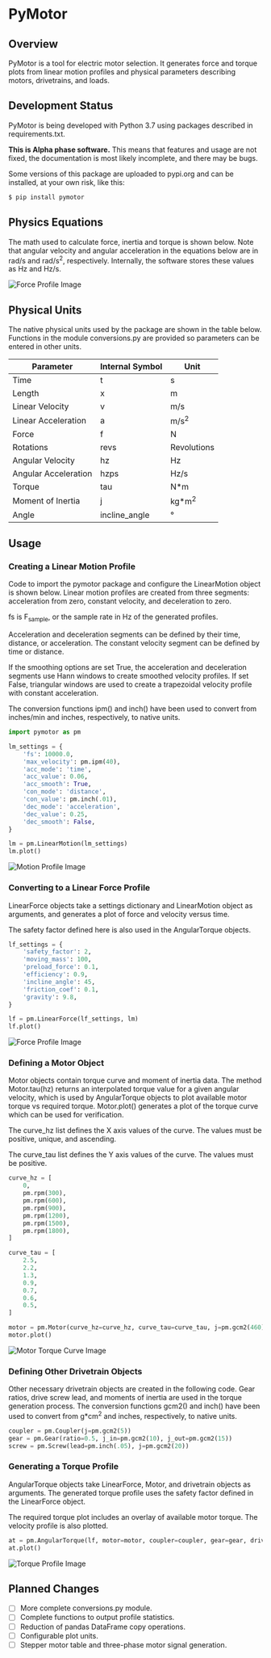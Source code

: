 # PyMotor

## Overview

PyMotor is a tool for electric motor selection. It generates force and torque plots from linear motion profiles and physical parameters describing motors, drivetrains, and loads.

## Development Status

PyMotor is being developed with Python 3.7 using packages described in requirements.txt.

**This is Alpha phase software.** This means that features and usage are not fixed, the documentation is most likely incomplete, and there may be bugs.

Some versions of this package are uploaded to pypi.org and can be installed, at your own risk, like this:

``` bash
$ pip install pymotor
```

## Physics Equations

The math used to calculate force, inertia and torque is shown below. Note that angular velocity and angular acceleration in the equations below are in rad/s and rad/s<sup>2</sup>, respectively. Internally, the software stores these values as Hz and Hz/s. 

![Force Profile Image](/readme/equations.png)

## Physical Units

The native physical units used by the package are shown in the table below. Functions in the module conversions.py are provided so parameters can be entered in other units.

Parameter | Internal Symbol | Unit
--|--|--
Time | t | s
Length | x | m
Linear Velocity | v | m/s
Linear Acceleration | a | m/s<sup>2</sup>
Force | f | N
Rotations | revs | Revolutions
Angular Velocity | hz | Hz
Angular Acceleration | hzps | Hz/s
Torque | tau | N*m
Moment of Inertia | j | kg*m<sup>2</sup>
Angle | incline_angle | °

## Usage

### Creating a Linear Motion Profile

Code to import the pymotor package and configure the LinearMotion object is shown below. Linear motion profiles are created from three segments: acceleration from zero, constant velocity, and deceleration to zero.

fs is F<sub>sample</sub>, or the sample rate in Hz of the generated profiles.

Acceleration and deceleration segments can be defined by their time, distance, or acceleration. The constant velocity segment can be defined by time or distance. 

If the smoothing options are set True, the acceleration and deceleration segments use Hann windows to create smoothed velocity profiles. If set False, triangular windows are used to create a trapezoidal velocity profile with constant acceleration. 

The conversion functions ipm() and inch() have been used to convert from inches/min and inches, respectively, to native units.

``` python
import pymotor as pm

lm_settings = {
    'fs': 10000.0,
    'max_velocity': pm.ipm(40),
    'acc_mode': 'time',
    'acc_value': 0.06, 
    'acc_smooth': True,
    'con_mode': 'distance',
    'con_value': pm.inch(.01),
    'dec_mode': 'acceleration',
    'dec_value': 0.25,
    'dec_smooth': False,
}

lm = pm.LinearMotion(lm_settings)
lm.plot()
```
![Motion Profile Image](/readme/motion.png)

### Converting to a Linear Force Profile

LinearForce objects take a settings dictionary and LinearMotion object as arguments, and generates a plot of force and velocity versus time.

The safety factor defined here is also used in the AngularTorque objects. 

``` python
lf_settings = {
    'safety_factor': 2,
    'moving_mass': 100,
    'preload_force': 0.1,
    'efficiency': 0.9,
    'incline_angle': 45,
    'friction_coef': 0.1,
    'gravity': 9.8,
}

lf = pm.LinearForce(lf_settings, lm)
lf.plot()
```
![Force Profile Image](/readme/force.png)

### Defining a Motor Object

Motor objects contain torque curve and moment of inertia data. The method Motor.tau(hz) returns an interpolated torque value for a given angular velocity, which is used by AngularTorque objects to plot available motor torque vs required torque. Motor.plot() generates a plot of the torque curve which can be used for verification.

The curve_hz list defines the X axis values of the curve. The values must be positive, unique, and ascending.

The curve_tau list defines the Y axis values of the curve. The values must be positive. 

``` python
curve_hz = [
    0, 
    pm.rpm(300), 
    pm.rpm(600),
    pm.rpm(900),
    pm.rpm(1200),
    pm.rpm(1500),
    pm.rpm(1800),
]

curve_tau = [
    2.5,
    2.2,
    1.3,
    0.9,
    0.7,
    0.6,
    0.5,
]

motor = pm.Motor(curve_hz=curve_hz, curve_tau=curve_tau, j=pm.gcm2(460))
motor.plot()
```
![Motor Torque Curve Image](/readme/motor.png)

### Defining Other Drivetrain Objects

Other necessary drivetrain objects are created in the following code. Gear ratios, drive screw lead, and moments of inertia are used in the torque generation process. The conversion functions gcm2() and inch() have been used to convert from g*cm<sup>2</sup> and inches, respectively, to native units.

``` python
coupler = pm.Coupler(j=pm.gcm2(5))
gear = pm.Gear(ratio=0.5, j_in=pm.gcm2(10), j_out=pm.gcm2(15))
screw = pm.Screw(lead=pm.inch(.05), j=pm.gcm2(20))
```

### Generating a Torque Profile

AngularTorque objects take LinearForce, Motor, and drivetrain objects as arguments. The generated torque profile uses the safety factor defined in the LinearForce object.

The required torque plot includes an overlay of available motor torque. The velocity profile is also plotted.

``` python
at = pm.AngularTorque(lf, motor=motor, coupler=coupler, gear=gear, drivetrain=screw)
at.plot()
```
![Torque Profile Image](/readme/torque.png)

## Planned Changes
- [ ] More complete conversions.py module.
- [ ] Complete functions to output profile statistics. 
- [ ] Reduction of pandas DataFrame copy operations.
- [ ] Configurable plot units.
- [ ] Stepper motor table and three-phase motor signal generation. 

